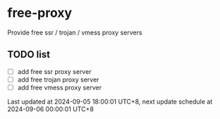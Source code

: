 
# free-proxy
Provide free ssr / trojan / vmess proxy servers


## TODO list
- [ ] add free ssr proxy server
- [ ] add free trojan proxy server
- [ ] add free vmess proxy server

Last updated at 2024-09-05 18:00:01 UTC+8, next update schedule at 2024-09-06 00:00:01 UTC+8

